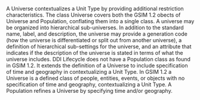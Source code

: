A Universe contextualizes a Unit Type by providing additional restriction characteristics. The class Universe covers both the GSIM 1.2 obects of Universe and Population, conflating them into a single class. A universe may be organized into hierarchical sub-universes. In addition to the standard name, label, and description, the universe may provide a generation code (how the universe is differentiated or split out from another universe), a definition of hierarchical sub-settings for the universe, and an attribute that indicates if the description of the universe is stated in terms of what the universe includes. DDI Lifecycle does not have a Population class as found in GSIM 1.2. It extends the definition of a Universe to include specification of time and geography in contextualizing a Unit Type. In GSIM 1.2 a Universe is a defined class of people, entities, events, or objects with no specification of time and geography, contextualizing a Unit Type. A Population refines a Universe by specifying time and/or geography.
